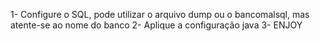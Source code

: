 1- Configure o SQL, pode utilizar o arquivo dump ou o bancomalsql, mas atente-se ao nome do banco 
2- Aplique a configuração java
3- ENJOY
